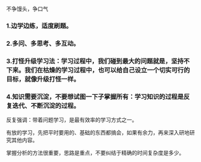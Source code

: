 不争馒头，争口气
### 1.边学边练，适度刷题。
### 2.多问、多思考、多互动。
### 3.打怪升级学习法：学习过程中，我们碰到最大的问题就是，坚持不下来。我们在枯燥的学习过程中，也可以给自己设立一个切实可行的目标，就像升级打怪一样。
### 4.知识需要沉淀，不要想试图一下子掌握所有：学习知识的过程是反复迭代、不断沉淀的过程。

反复强调：带着问题学习，是最有效率的学习方式之一。

有放的学习，先把平时要用的、基础的东西都搞会，如果有余力，再来深入研地研究其他内容。

掌握分析的方法很重要，思路是重点，不要纠结于精确的时间复杂度是多少。